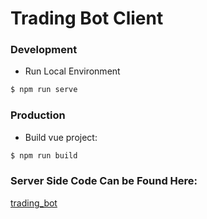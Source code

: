 # Trading Bot Client
### Development   
- Run Local Environment  
```bash
$ npm run serve
```
### Production   
- Build vue project:  
```bash
$ npm run build
```

### Server Side Code Can be Found Here:
[trading_bot](https://github.com/AlphaInsider/trading_bot)

